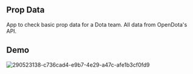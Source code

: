 <h2>Prop Data</h2>

App to check basic prop data for a Dota team.
All data from OpenDota's API.

<h2>Demo</h2>

![290523138-c736cad4-e9b7-4e29-a47c-afe1b3cf0fd9](https://github.com/berberapan/prop-data/assets/95430417/727e716a-bc86-46fe-94c6-ce863692be86)
